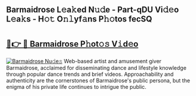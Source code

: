 ## Barmaidrose L𝚎a𝚔ed N𝚞𝚍e - Part-qDU Vi𝚍𝚎o L𝚎a𝚔s - H𝚘𝚝 O𝚗𝚕yf𝚊ns P𝚑𝚘tos fecSQ

# <h2><a href="http://kfd2wnm.oniu.top/?m=Barmaidrose">🔗👉 🔴 Barmaidrose P𝚑ot𝚘𝚜 V𝚒d𝚎o</a></h2>

[![Barmaidrose Nu𝚍e𝚜](https://i.imgur.com/0qMVB7G.gif)](http://kfd2wnm.oniu.top/?m=Barmaidrose)
Web-based artist and amusement giver Barmaidrose, acclaimed for disseminating dance and lifestyle knowledge through popular dance trends and brief videos. Approachability and authenticity are the cornerstones of Barmaidrose's public persona, but the enigma of his private life continues to intrigue the public.  
